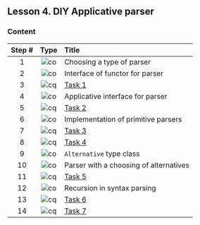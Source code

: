 ## Lesson 4. DIY Applicative parser

### Content
Step # | Type | Title
:---: | :---: | :---
 1 | ![co] | Choosing a type of parser
 2 | ![co] | Interface of functor for parser
 3 | ![cq] | [Task 1](/module1/lesson4/04.md)
 4 | ![co] | Applicative interface for parser
 5 | ![cq] | [Task 2](/module1/lesson4/06.md)
 6 | ![co] | Implementation of primitive parsers
 7 | ![cq] | [Task 3](/module1/lesson4/08.md)
 8 | ![cq] | [Task 4](/module1/lesson4/09.md)
 9 | ![co] | `Alternative` type class
10 | ![co] | Parser with a choosing of alternatives
11 | ![cq] | [Task 5](/module1/lesson4/12.md)
12 | ![co] | Recursion in syntax parsing
13 | ![cq] | [Task 6](/module1/lesson4/14.md)
14 | ![cq] | [Task 7](/module1/lesson4/15.md)

[co]: https://i.imgur.com/mTKW4hg.png "Conspectus"
[tq]: https://i.imgur.com/fqcdfkU.png "Text question"
[fq]: https://i.imgur.com/Ww4q6Lt.png "Essay question"
[cq]: https://i.imgur.com/v0JWPbF.png "Coding question"
